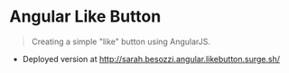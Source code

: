 # Angular Like Button

> Creating a simple "like" button using AngularJS.

- Deployed version at http://sarah.besozzi.angular.likebutton.surge.sh/


